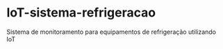 # IoT-sistema-refrigeracao
Sistema de monitoramento para equipamentos de refrigeração utilizando IoT
